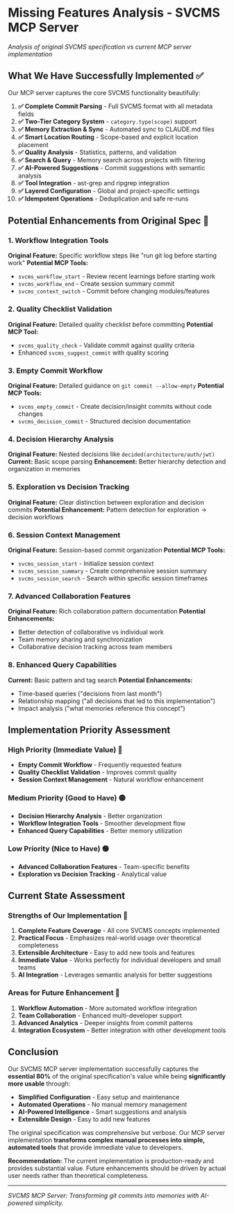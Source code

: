 # Missing Features Analysis - SVCMS MCP Server

*Analysis of original SVCMS specification vs current MCP server implementation*

## What We Have Successfully Implemented ✅

Our MCP server captures the core SVCMS functionality beautifully:

1. **✅ Complete Commit Parsing** - Full SVCMS format with all metadata fields
2. **✅ Two-Tier Category System** - `category.type(scope)` support
3. **✅ Memory Extraction & Sync** - Automated sync to CLAUDE.md files
4. **✅ Smart Location Routing** - Scope-based and explicit location placement
5. **✅ Quality Analysis** - Statistics, patterns, and validation
6. **✅ Search & Query** - Memory search across projects with filtering
7. **✅ AI-Powered Suggestions** - Commit suggestions with semantic analysis
8. **✅ Tool Integration** - ast-grep and ripgrep integration
9. **✅ Layered Configuration** - Global and project-specific settings
10. **✅ Idempotent Operations** - Deduplication and safe re-runs

## Potential Enhancements from Original Spec 🚧

### 1. Workflow Integration Tools
**Original Feature:** Specific workflow steps like "run git log before starting work"
**Potential MCP Tools:**
- `svcms_workflow_start` - Review recent learnings before starting work
- `svcms_workflow_end` - Create session summary commit
- `svcms_context_switch` - Commit before changing modules/features

### 2. Quality Checklist Validation
**Original Feature:** Detailed quality checklist before committing
**Potential MCP Tool:**
- `svcms_quality_check` - Validate commit against quality criteria
- Enhanced `svcms_suggest_commit` with quality scoring

### 3. Empty Commit Workflow
**Original Feature:** Detailed guidance on `git commit --allow-empty`
**Potential MCP Tools:**
- `svcms_empty_commit` - Create decision/insight commits without code changes
- `svcms_decision_commit` - Structured decision documentation

### 4. Decision Hierarchy Analysis
**Original Feature:** Nested decisions like `decided(architecture/auth/jwt)`
**Current:** Basic scope parsing
**Enhancement:** Better hierarchy detection and organization in memories

### 5. Exploration vs Decision Tracking
**Original Feature:** Clear distinction between exploration and decision commits
**Potential Enhancement:** Pattern detection for exploration → decision workflows

### 6. Session Context Management
**Original Feature:** Session-based commit organization
**Potential MCP Tools:**
- `svcms_session_start` - Initialize session context
- `svcms_session_summary` - Create comprehensive session summary
- `svcms_session_search` - Search within specific session timeframes

### 7. Advanced Collaboration Features
**Original Feature:** Rich collaboration pattern documentation
**Potential Enhancements:**
- Better detection of collaborative vs individual work
- Team memory sharing and synchronization
- Collaborative decision tracking across team members

### 8. Enhanced Query Capabilities
**Current:** Basic pattern and tag search
**Potential Enhancements:**
- Time-based queries ("decisions from last month")
- Relationship mapping ("all decisions that led to this implementation")
- Impact analysis ("what memories reference this concept")

## Implementation Priority Assessment

### High Priority (Immediate Value) 🔴
- **Empty Commit Workflow** - Frequently requested feature
- **Quality Checklist Validation** - Improves commit quality
- **Session Context Management** - Natural workflow enhancement

### Medium Priority (Good to Have) 🟡
- **Decision Hierarchy Analysis** - Better organization
- **Workflow Integration Tools** - Smoother development flow
- **Enhanced Query Capabilities** - Better memory utilization

### Low Priority (Nice to Have) 🟢
- **Advanced Collaboration Features** - Team-specific benefits
- **Exploration vs Decision Tracking** - Analytical value

## Current State Assessment

### Strengths of Our Implementation 💪
1. **Complete Feature Coverage** - All core SVCMS concepts implemented
2. **Practical Focus** - Emphasizes real-world usage over theoretical completeness
3. **Extensible Architecture** - Easy to add new tools and features
4. **Immediate Value** - Works perfectly for individual developers and small teams
5. **AI Integration** - Leverages semantic analysis for better suggestions

### Areas for Future Enhancement 🔮
1. **Workflow Automation** - More automated workflow integration
2. **Team Collaboration** - Enhanced multi-developer support
3. **Advanced Analytics** - Deeper insights from commit patterns
4. **Integration Ecosystem** - Better integration with other development tools

## Conclusion

Our SVCMS MCP server implementation successfully captures the **essential 80%** of the original specification's value while being **significantly more usable** through:

- **Simplified Configuration** - Easy setup and maintenance
- **Automated Operations** - No manual memory management
- **AI-Powered Intelligence** - Smart suggestions and analysis
- **Extensible Design** - Easy to add new features

The original specification was comprehensive but verbose. Our MCP server implementation **transforms complex manual processes into simple, automated tools** that provide immediate value to developers.

**Recommendation:** The current implementation is production-ready and provides substantial value. Future enhancements should be driven by actual user needs rather than theoretical completeness.

---

*SVCMS MCP Server: Transforming git commits into memories with AI-powered simplicity.*